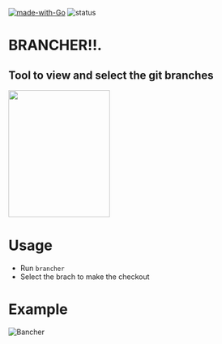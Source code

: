 [![made-with-Go](https://img.shields.io/badge/Made%20with-Go-1f425f.svg)](http://golang.org)
![status](https://github.com/pablotrianda/brancher/actions/workflows/go.yml/badge.svg)

# BRANCHER!!.
## Tool to view and select the git branches
   <img src="https://i.imgur.com/vYqF0sz.png" data-canonical-src="https://i.imgur.com/vYqF0sz.png" width="200" height="250" />
   
# Usage
* Run `brancher`
* Select the brach to make the checkout

# Example
![Bancher](https://media.giphy.com/media/Fc91P7kW8azhxREs7A/giphy.gif)

